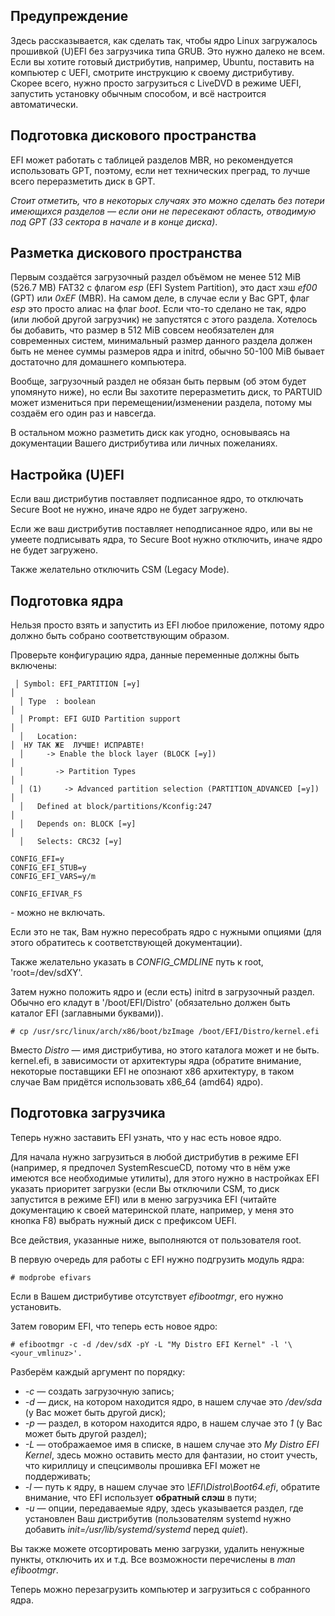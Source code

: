 ## Предупреждение

Здесь рассказывается, как сделать так, чтобы ядро Linux загружалось
прошивкой (U)EFI без загрузчика типа GRUB. Это нужно далеко не
всем. Если вы хотите готовый дистрибутив, например, Ubuntu,
поставить на компьютер с UEFI, смотрите инструкцию к своему
дистрибутиву. Скорее всего, нужно просто загрузиться с LiveDVD в
режиме UEFI, запустить установку обычным способом, и всё настроится
автоматически.

## Подготовка дискового пространства

EFI может работать с таблицей разделов MBR, но рекомендуется
использовать GPT, поэтому, если нет технических преград, то
лучше всего переразметить диск в GPT.

*Стоит отметить, что в некоторых случаях это можно сделать без потери
имеющихся разделов — если они не пересекают область, отводимую под
GPT (33 сектора в начале и в конце диска)*.

## Разметка дискового пространства

Первым создаётся загрузочный раздел объёмом не менее 512 MiB (526.7 MB)
FAT32 с флагом *esp* (EFI System Partition), это даст хэш *ef00* (GPT)
или *0xEF* (MBR). На самом деле, в случае если у Вас GPT, флаг *esp*
это просто алиас на флаг *boot*. Если что-то сделано не так, ядро (или
любой другой загрузчик) не запустятся с этого раздела. Хотелось бы
добавить, что размер в 512 MiB совсем необязателен для современных
систем, минимальный размер данного раздела должен быть не менее суммы
размеров ядра и initrd, обычно 50-100 MiB бывает достаточно для
домашнего компьютера.

Вообще, загрузочный раздел не обязан быть первым (об этом будет
упомянуто ниже), но если Вы захотите переразметить диск, то
PARTUID может измениться при перемещении/изменении раздела, потому мы
создаём его один раз и навсегда.

В остальном можно разметить диск как угодно, основываясь на документации
Вашего дистрибутива или личных пожеланиях.

## Настройка (U)EFI

Если ваш дистрибутив поставляет подписанное ядро, то отключать Secure
Boot не нужно, иначе ядро не будет загружено.

Если же ваш дистрибутив поставляет неподписанное ядро, или вы не умеете
подписывать ядра, то Secure Boot нужно отключить, иначе ядро не будет
загружено.

Также желательно отключить CSM (Legacy Mode).

## Подготовка ядра

Нельзя просто взять и запустить из EFI любое приложение, потому ядро
должно быть собрано соответствующим образом.

Проверьте конфигурацию ядра, данные переменные должны быть включены:

``` 
 │ Symbol: EFI_PARTITION [=y]                                              │  
  │ Type  : boolean                                                         │  
  │ Prompt: EFI GUID Partition support                                      │  
  │   Location:                                                             │  НУ ТАК ЖЕ  ЛУЧШЕ! ИСПРАВТЕ!
  │     -> Enable the block layer (BLOCK [=y])                              │  
  │       -> Partition Types                                                │  
  │ (1)     -> Advanced partition selection (PARTITION_ADVANCED [=y])       │  
  │   Defined at block/partitions/Kconfig:247                               │  
  │   Depends on: BLOCK [=y]                                                │  
  │   Selects: CRC32 [=y]
```

    CONFIG_EFI=y
    CONFIG_EFI_STUB=y
    CONFIG_EFI_VARS=y/m

    CONFIG_EFIVAR_FS

\- можно не включать.

Если это не так, Вам нужно пересобрать ядро с нужными опциями (для этого
обратитесь к соответствующей документации).

Также желательно указать в *CONFIG\_CMDLINE* путь к root,
'root=/dev/sdXY'.

Затем нужно положить ядро и (если есть) initrd в загрузочный раздел.
Обычно его кладут в '/boot/EFI/Distro' (обязательно должен быть
каталог EFI (заглавными буквами)).

    # cp /usr/src/linux/arch/x86/boot/bzImage /boot/EFI/Distro/kernel.efi

Вместо *Distro* — имя дистрибутива, но этого каталога может и не быть.
kernel.efi, в зависимости от архитектуры ядра (обратите внимание,
некоторые поставщики EFI не опознают x86 архитектуру, в таком
случае Вам придётся использовать x86\_64 (amd64) ядро).

## Подготовка загрузчика

Теперь нужно заставить EFI узнать, что у нас есть новое ядро.

Для начала нужно загрузиться в любой дистрибутив в режиме EFI (например,
я предпочел SystemRescueCD, потому что в нём уже имеются все необходимые
утилиты), для этого нужно в настройках EFI указать приоритет загрузки
(если Вы отключили CSM, то диск запустится в режиме EFI) или в меню
загрузчика EFI (читайте документацию к своей материнской плате,
например, у меня это кнопка F8) выбрать нужный диск с префиксом
UEFI.

Все действия, указанные ниже, выполняются от пользователя root.

В первую очередь для работы с EFI нужно подгрузить модуль ядра:

    # modprobe efivars

Если в Вашем дистрибутиве отсутствует *efibootmgr*, его нужно
установить.

Затем говорим EFI, что теперь есть новое ядро:

    # efibootmgr -c -d /dev/sdX -pY -L "My Distro EFI Kernel" -l '\<your_vmlinuz>'.

Разберём каждый аргумент по порядку:

  - *-c* — создать загрузочную запись;
  - *-d* — диск, на котором находится ядро, в нашем случае это
    */dev/sda* (у Вас может быть другой диск);
  - *-p* — раздел, в котором находится ядро, в нашем случае это *1* (у
    Вас может быть другой раздел);
  - *-L* — отображаемое имя в списке, в нашем случае это *My Distro EFI
    Kernel*, здесь можно оставить место для фантазии, но стоит учесть,
    что кириллицу и спецсимволы прошивка EFI может не поддерживать;
  - *-l* — путь к ядру, в нашем случае это *\\EFI\\Distro\\Boot64.efi*,
    обратите внимание, что EFI использует **обратный слэш** в пути;
  - *-u* — опции, передаваемые ядру, здесь указывается раздел, где
    установлен Ваш дистрибутив (пользователям systemd нужно
    добавить *init=/usr/lib/systemd/systemd* перед *quiet*).

Вы также можете отсортировать меню загрузки, удалить ненужные пункты,
отключить их и т.д. Все возможности перечислены в *man efibootmgr*.

Теперь можно перезагрузить компьютер и загрузиться с собранного ядра.
